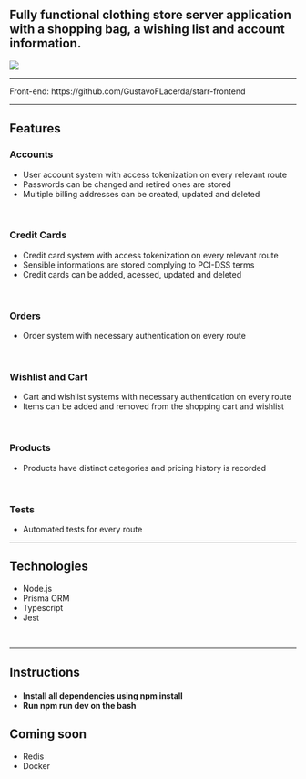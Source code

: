 
## Fully functional clothing store server application with a shopping bag, a wishing list and account information.
<img src="https://i.imgur.com/96Ol0DB.png" />
<hr>
Front-end: https://github.com/GustavoFLacerda/starr-frontend
<hr>
<h2>Features</h2>
<h3>Accounts</h3>
<ul>
  <li>User account system with access tokenization on every relevant route</li>
  <li>Passwords can be changed and retired ones are stored</li>
  <li>Multiple billing addresses can be created, updated and deleted</li>
</ul>
<br>
<h3>Credit Cards</h3>
<ul>
  <li>Credit card system with access tokenization on every relevant route</li>
  <li>Sensible informations are stored complying to PCI-DSS terms</li>
  <li>Credit cards can be added, acessed, updated and deleted</li>
</ul>
<br>
<h3>Orders</h3>
<ul>
  <li>Order system with necessary authentication on every route</li>
</ul>
<br>
<h3>Wishlist and Cart</h3>
<ul>
  <li>Cart and wishlist systems with necessary authentication on every route</li>
  <li>Items can be added and removed from the shopping cart and wishlist</li>
</ul>
<br>
<h3>Products</h3>
<ul>
  <li>Products have distinct categories and pricing history is recorded</li>
</ul>
<br>
<h3>Tests</h3>
<ul>
  <li>Automated tests for every route</li>
</ul>
<hr>
<h2>Technologies</h2>
<ul>
  <li>
    Node.js
  </li>
  <li>Prisma ORM</li>
  <li>Typescript</li>
  <li>Jest</li>
</ul>
<br>
<hr>
<h2>Instructions</h2>
<h4>
  <ul>
    <li>Install all dependencies using npm install</li>
    <li>Run npm run dev on the bash</li>
  </ul>
</h4>
<h2>Coming soon</h2>
<ul>
  <li>Redis</li>
  <li>Docker</li>
</ul>
